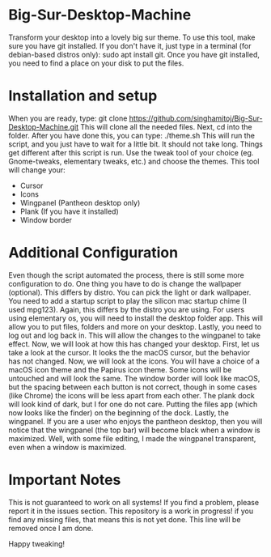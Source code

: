 # Big-Sur-Desktop-Machine
Transform your desktop into a lovely big sur theme.
To use this tool, make sure you have git installed. If you don't have it, just type in a terminal (for debian-based distros only):
sudo apt install git.
Once you have git installed, you need to find a place on your disk to put the files. 
# Installation and setup
When you are ready, type:
git clone https://github.com/singhamitoj/Big-Sur-Desktop-Machine.git
This will clone all the needed files.
Next, cd into the folder. After you have done this, you can type:
./theme.sh
This will run the script, and you just have to wait for a little bit. It should not take long.
Things get different after this script is run. Use the tweak tool of your choice (eg. Gnome-tweaks, elementary tweaks, etc.) and choose the themes.
This tool will change your:
- Cursor
- Icons
- Wingpanel (Pantheon desktop only)
- Plank (If you have it installed)
- Window border
# Additional Configuration
Even though the script automated the process, there is still some more configuration to do.
One thing you have to do is change the wallpaper (optional). This differs by distro. You can pick the light or dark wallpaper.
You need to add a startup script to play the silicon mac startup chime (I used mpg123). Again, this differs by the distro you are using.
For users using elementary os, you will need to install the desktop folder app. This will allow you to put files, folders and more on your desktop.
Lastly, you need to log out and log back in. This will allow the changes to the wingpanel to take effect.
Now, we will look at how this has changed your desktop.
First, let us take a look at the cursor. It looks the the macOS cursor, but the behavior has not changed.
Now, we will look at the icons. You will have a choice of a macOS icon theme and the Papirus icon theme. Some icons will be untouched and will look the same.
The window border will look like macOS, but the spacing between each button is not correct, though in some cases (like Chrome) the icons will be less apart from each other.
The plank dock will look kind of dark, but I for one do not care. Putting the files app (which now looks like the finder) on the beginning of the dock.
Lastly, the wingpanel. If you are a user who enjoys the pantheon desktop, then you will notice that the wingpanel (the top bar) will become black when a window is maximized. Well, with some file editing, I made the wingpanel transparent, even when a window is maximized.
# Important Notes
This is not guaranteed to work on all systems! If you find a problem, please report it in the issues section.
This repository is a work in progress! if you find any missing files, that means this is not yet done. This line will be removed once I am done.

Happy tweaking!
